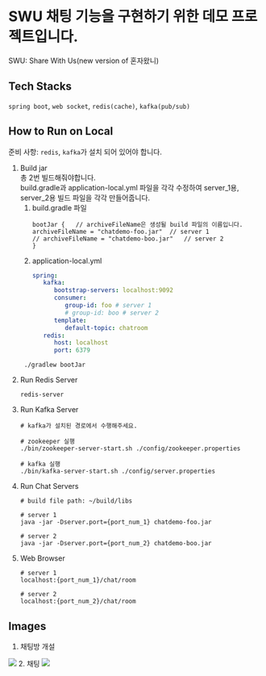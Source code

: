 # SWU 채팅 기능을 구현하기 위한 데모 프로젝트입니다.
SWU: Share With Us(new version of 혼자왔니)

## Tech Stacks
`spring boot`, `web socket`, `redis(cache)`, `kafka(pub/sub)`

## How to Run on Local  
준비 사항: `redis`, `kafka`가 설치 되어 있어야 합니다.  
1. Build jar  
   총 2번 빌드해줘야합니다.  
   build.gradle과 application-local.yml 파일을 각각 수정하여 server_1용, server_2용 빌드 파일을 각각 만들어줍니다.
   1) build.gradle 파일
      ```
      bootJar {   // archiveFileName은 생성될 build 파일의 이름입니다.  
      archiveFileName = "chatdemo-foo.jar"	// server 1
      // archiveFileName = "chatdemo-boo.jar"	// server 2
      }
      ```
   2) application-local.yml
      ```yml
      spring:
         kafka:
            bootstrap-servers: localhost:9092
            consumer:
               group-id: foo # server 1
               # group-id: boo # server 2
            template:
               default-topic: chatroom
         redis:
            host: localhost
            port: 6379
      ```
   ```shell
    ./gradlew bootJar
    ```
2. Run Redis Server
    ```shell
    redis-server
    ```
3. Run Kafka Server
   ```shell
   # kafka가 설치된 경로에서 수행해주세요.
   
   # zookeeper 실행
   ./bin/zookeeper-server-start.sh ./config/zookeeper.properties
   
   # kafka 실행
   ./bin/kafka-server-start.sh ./config/server.properties
   ```
4. Run Chat Servers
    ```shell
   # build file path: ~/build/libs
    
   # server 1
    java -jar -Dserver.port={port_num_1} chatdemo-foo.jar
    
    # server 2
    java -jar -Dserver.port={port_num_2} chatdemo-boo.jar
    ```
4. Web Browser
    ```
   # server 1
   localhost:{port_num_1}/chat/room
   
   # server 2
   localhost:{port_num_2}/chat/room
   ```

## Images
1. 채팅방 개설
<img src="https://user-images.githubusercontent.com/98803599/235394414-2bc44f2c-8a53-4ea7-85b9-6d586e565553.png">
2. 채팅
<img src="https://user-images.githubusercontent.com/98803599/235394540-d07e2fcb-76c0-4e23-8303-03c7a0e728f9.png">